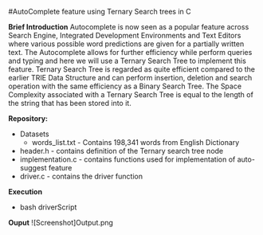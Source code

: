 #AutoComplete feature using Ternary Search trees in C

**Brief Introduction**
Autocomplete is now seen as a popular feature across Search Engine, Integrated Development Environments and Text Editors where various possible word predictions are given for a partially written text. The Autocomplete allows for further efficiency while perform queries and typing and here we will use a Ternary Search Tree to implement this feature. Ternary Search Tree is regarded as quite efficient compared to the earlier TRIE Data Structure and can perform insertion, deletion and search operation with the same efficiency as a Binary Search Tree. The Space Complexity associated with a Ternary Search Tree is equal to the length of the string that has been stored into it.

**Repository:**
* Datasets
   * words_list.txt - Contains 198,341 words from English Dictionary
* header.h - contains definition of the Ternary search tree node
* implementation.c - contains functions used for implementation of auto-suggest feature 
* driver.c - contains the driver function


**Execution**
* bash driverScript

**Ouput**
![Screenshot]Output.png


